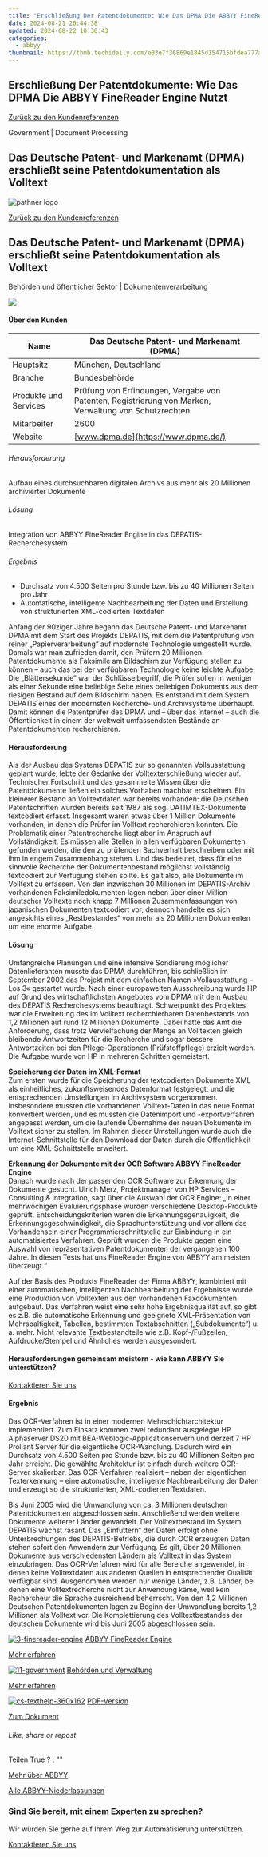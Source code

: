 ```yaml
---
title: "Erschließung Der Patentdokumente: Wie Das DPMA Die ABBYY FineReader Engine Nutzt"
date: 2024-08-21 20:44:38
updated: 2024-08-22 10:36:43
categories:
  - abbyy
thumbnail: https://thmb.techidaily.com/e03e7f36869e1845d154715bfdea777a291cb2eaca41f020a72559cf27e30f77.jpg
---
```


## Erschließung Der Patentdokumente: Wie Das DPMA Die ABBYY FineReader Engine Nutzt

[Zurück zu den Kundenreferenzen](https://tools.techidaily.com/abbyy/products/)

Government | Document Processing

## Das Deutsche Patent- und Markenamt (DPMA) erschließt seine Patentdokumentation als Volltext

![pathner logo](https://content.abbyy.com/-/media/project/abbyy/abbyy/logos-white/abbyy.png?h=40&iar=0&w=120)

[Zurück zu den Kundenreferenzen](https://tools.techidaily.com/abbyy/products/)

## Das Deutsche Patent- und Markenamt (DPMA) erschließt seine Patentdokumentation als Volltext

Behörden und öffentlicher Sektor | Dokumentenverarbeitung 

![](https://static1.abbyy.com/abbyycommedia/15248/4208e_images_cs_bankstream556x303.png) 

#### Über den Kunden

| Name                  | Das Deutsche Patent- und Markenamt (DPMA)                                                             |
| --------------------- | ----------------------------------------------------------------------------------------------------- |
| Hauptsitz             | München, Deutschland                                                                                  |
| Branche               | Bundesbehörde                                                                                         |
| Produkte und Services | Prüfung von Erfindungen, Vergabe von Patenten, Registrierung von Marken, Verwaltung von Schutzrechten |
| Mitarbeiter           | 2600                                                                                                  |
| Website               | [www.dpma.de](https://www.dpma.de/)                                                                   |

###### Herausforderung

Aufbau eines durchsuchbaren digitalen Archivs aus mehr als 20 Millionen archivierter Dokumente  

###### Lösung

Integration von ABBYY FineReader Engine in das DEPATIS-Recherchesystem  

###### Ergebnis

* Durchsatz von 4.500 Seiten pro Stunde bzw. bis zu 40 Millionen Seiten pro Jahr
* Automatische, intelligente Nachbearbeitung der Daten und Erstellung von strukturierten XML-codierten Textdaten

Anfang der 90ziger Jahre begann das Deutsche Patent- und Markenamt DPMA mit dem Start des Projekts DEPATIS, mit dem die Patentprüfung von reiner „Papierverarbeitung“ auf modernste Technologie umgestellt wurde. Damals war man zufrieden damit, den Prüfern 20 Millionen Patentdokumente als Faksimile am Bildschirm zur Verfügung stellen zu können – auch das bei der verfügbaren Technologie keine leichte Aufgabe. Die „Blättersekunde“ war der Schlüsselbegriff, die Prüfer sollen in weniger als einer Sekunde eine beliebige Seite eines beliebigen Dokuments aus dem riesigen Bestand auf dem Bildschirm haben. Es entstand mit dem System DEPATIS eines der modernsten Recherche- und Archivsysteme überhaupt. Damit können die Patentprüfer des DPMA und – über das Internet – auch die Öffentlichkeit in einem der weltweit umfassendsten Bestände an Patentdokumenten recherchieren.  
  
#### Herausforderung

Als der Ausbau des Systems DEPATIS zur so genannten Vollausstattung geplant wurde, lebte der Gedanke der Volltexterschließung wieder auf. Technischer Fortschritt und das gesammelte Wissen über die Patentdokumente ließen ein solches Vorhaben machbar erscheinen. Ein kleinerer Bestand an Volltextdaten war bereits vorhanden: die Deutschen Patentschriften wurden bereits seit 1987 als sog. DATIMTEX-Dokumente textcodiert erfasst. Insgesamt waren etwas über 1 Million Dokumente vorhanden, in denen die Prüfer im Volltext recherchieren konnten. Die Problematik einer Patentrecherche liegt aber im Anspruch auf Vollständigkeit. Es müssen alle Stellen in allen verfügbaren Dokumenten gefunden werden, die den zu prüfenden Sachverhalt beschreiben oder mit ihm in engem Zusammenhang stehen. Und das bedeutet, dass für eine sinnvolle Recherche der Dokumentenbestand möglichst vollständig textcodiert zur Verfügung stehen sollte. Es galt also, alle Dokumente im Volltext zu erfassen. Von den inzwischen 30 Millionen im DEPATIS-Archiv vorhandenen Faksimiledokumenten lagen neben über einer Million deutscher Volltexte noch knapp 7 Millionen Zusammenfassungen von japanischen Dokumenten textcodiert vor, dennoch handelte es sich angesichts eines „Restbestandes“ von mehr als 20 Millionen Dokumenten um eine enorme Aufgabe.

#### Lösung

Umfangreiche Planungen und eine intensive Sondierung möglicher Datenlieferanten musste das DPMA durchführen, bis schließlich im September 2002 das Projekt mit dem einfachen Namen »Vollausstattung – Los 3« gestartet wurde. Nach einer europaweiten Ausschreibung wurde HP auf Grund des wirtschaftlichsten Angebotes vom DPMA mit dem Ausbau des DEPATIS Recherchesystems beauftragt. Schwerpunkt des Projektes war die Erweiterung des im Volltext recherchierbaren Datenbestands von 1,2 Millionen auf rund 12 Millionen Dokumente. Dabei hatte das Amt die Anforderung, dass trotz Vervielfachung der Menge an Volltexten gleich bleibende Antwortzeiten für die Recherche und sogar bessere Antwortzeiten bei den Pflege-Operationen (Prüfstoffpflege) erzielt werden. Die Aufgabe wurde von HP in mehreren Schritten gemeistert.

**Speicherung der Daten im XML-Format**  
Zum ersten wurde für die Speicherung der textcodierten Dokumente XML als einheitliches, zukunftsweisendes Datenformat festgelegt, und die entsprechenden Umstellungen im Archivsystem vorgenommen. Insbesondere mussten die vorhandenen Volltext-Daten in das neue Format konvertiert werden, und es mussten die Datenimport und -exportverfahren angepasst werden, um die laufende Übernahme der neuen Dokumente im Volltext sicher zu stellen. Im Rahmen dieser Umstellungen wurde auch die Internet-Schnittstelle für den Download der Daten durch die Öffentlichkeit um eine XML-Schnittstelle erweitert.

**Erkennung der Dokumente mit der OCR Software ABBYY FineReader Engine**  
Danach wurde nach der passenden OCR Software zur Erkennung der Dokumente gesucht. Ulrich Merz, Projektmanager von HP Services – Consulting & Integration, sagt über die Auswahl der OCR Engine: „In einer mehrwöchigen Evaluierungsphase wurden verschiedene Desktop-Produkte geprüft. Entscheidungskriterien waren die Erkennungsgenauigkeit, die Erkennungsgeschwindigkeit, die Sprachunterstützung und vor allem das Vorhandensein einer Programmierschnittstelle zur Einbindung in ein automatisiertes Verfahren. Geprüft wurden die Produkte gegen eine Auswahl von repräsentativen Patentdokumenten der vergangenen 100 Jahre. In diesen Tests hat uns FineReader Engine von ABBYY am meisten überzeugt.“

Auf der Basis des Produkts FineReader der Firma ABBYY, kombiniert mit einer automatischen, intelligenten Nachbearbeitung der Ergebnisse wurde eine Produktion von Volltexten aus den vorhandenen Faxdokumenten aufgebaut. Das Verfahren weist eine sehr hohe Ergebnisqualität auf, so gibt es z.B. die automatische Erkennung und geeignete XML-Präsentation von Mehrspaltigkeit, Tabellen, bestimmten Textabschnitten („Subdokumente“) u. a. mehr. Nicht relevante Textbestandteile wie z.B. Kopf-/Fußzeilen, Aufdrucke/Stempel und Ähnliches werden ausgesondert.

#### Herausforderungen gemeinsam meistern - wie kann ABBYY Sie unterstützen?  

[Kontaktieren Sie uns](https://tools.techidaily.com/abbyy/products/) 

#### Ergebnis

Das OCR-Verfahren ist in einer modernen Mehrschichtarchitektur implementiert. Zum Einsatz kommen zwei redundant ausgelegte HP Alphaserver DS20 mit BEA-Weblogic-Applicationservern und derzeit 7 HP Proliant Server für die eigentliche OCR-Wandlung. Dadurch wird ein Durchsatz von 4.500 Seiten pro Stunde bzw. bis zu 40 Millionen Seiten pro Jahr erreicht. Die gewählte Architektur ist einfach durch weitere OCR-Server skalierbar. Das OCR-Verfahren realisiert – neben der eigentlichen Texterkennung – eine automatische, intelligente Nachbearbeitung der Daten und erzeugt so die strukturierten, XML-codierten Textdaten.

Bis Juni 2005 wird die Umwandlung von ca. 3 Millionen deutschen Patentdokumenten abgeschlossen sein. Anschließend werden weitere Dokumente weiterer Länder gewandelt. Der Volltextbestand im System DEPATIS wächst rasant. Das „Einfüttern“ der Daten erfolgt ohne Unterbrechungen des DEPATIS-Betriebs, die durch OCR erzeugten Daten stehen sofort den Anwendern zur Verfügung. Es gilt, über 20 Millionen Dokumente aus verschiedensten Ländern als Volltext in das System einzubringen. Das OCR-Verfahren wird für alle Bereiche angewendet, in denen keine Volltextdaten aus anderen Quellen in entsprechender Qualität verfügbar sind. Ausgenommen werden nur wenige Länder, z.B. Länder, bei denen eine Volltextrecherche nicht zur Anwendung käme, weil kein Rechercheur die Sprache ausreichend beherrscht. Von den 4,2 Millionen Deutschen Patentdokumenten lagen zu Beginn der Umwandlung bereits 1,2 Millionen als Volltext vor. Die Komplettierung des Volltextbestandes der deutschen Dokumente wird bis Juni 2005 abgeschlossen sein.

[![3-finereader-engine](https://static2.abbyy.com/abbyycommedia/14346/3-finereader-engine.jpg)](https://tools.techidaily.com/abbyy/products/) [ABBYY FineReader Engine](https://tools.techidaily.com/abbyy/products/) 

[Mehr erfahren](https://tools.techidaily.com/abbyy/products/) 

[![11-government](https://static2.abbyy.com/abbyycommedia/14361/11-government.jpg)](https://tools.techidaily.com/abbyy/products/) [Behörden und Verwaltung](https://tools.techidaily.com/abbyy/products/) 

[Mehr erfahren](https://tools.techidaily.com/abbyy/products/) 

[![cs-texthelp-360x162](https://static2.abbyy.com/abbyycommedia/15361/cs-texthelp-360x162.jpg)](https://static4.abbyy.com/abbyycommedia/6135/cs-hp-dpma-fr8-engine-d.pdf "PDF-Version") [PDF-Version](https://static4.abbyy.com/abbyycommedia/6135/cs-hp-dpma-fr8-engine-d.pdf "PDF-Version") 

[Zum Dokument](https://static4.abbyy.com/abbyycommedia/6135/cs-hp-dpma-fr8-engine-d.pdf "PDF-Version") 

###### Like, share or repost

Teilen  True ?  : "" 

[Mehr über ABBYY](https://tools.techidaily.com/abbyy/products/) 

[Alle ABBYY-Niederlassungen](https://tools.techidaily.com/abbyy/products/) 

### Sind Sie bereit, mit einem Experten zu sprechen?

Wir würden Sie gerne auf Ihrem Weg zur Automatisierung unterstützen.

[Kontaktieren Sie uns](https://tools.techidaily.com/abbyy/products/)

<ins class="adsbygoogle"
     style="display:block"
     data-ad-format="autorelaxed"
     data-ad-client="ca-pub-7571918770474297"
     data-ad-slot="1223367746"></ins>



<ins class="adsbygoogle"
     style="display:block"
     data-ad-client="ca-pub-7571918770474297"
     data-ad-slot="8358498916"
     data-ad-format="auto"
     data-full-width-responsive="true"></ins>
